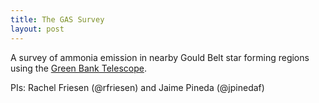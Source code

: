 ```yaml
---
title: The GAS Survey
layout: post
---
```


A survey of ammonia emission in nearby Gould Belt star forming regions using the
[Green Bank Telescope](https://science.nrao.edu/facilities/gbt).

PIs: Rachel Friesen (@rfriesen) and Jaime Pineda (@jpinedaf)
